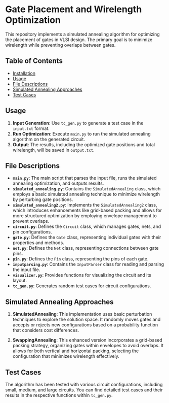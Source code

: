 # Gate Placement and Wirelength Optimization

This repository implements a simulated annealing algorithm for optimizing the placement of gates in VLSI design. The primary goal is to minimize wirelength while preventing overlaps between gates.

## Table of Contents
- [Installation](#installation)
- [Usage](#usage)
- [File Descriptions](#file-descriptions)
- [Simulated Annealing Approaches](#simulated-annealing-approaches)
- [Test Cases](#test-cases)

## Usage

1. **Input Generation**: Use `tc_gen.py` to generate a test case in the `input.txt` format.
2. **Run Optimization**: Execute `main.py` to run the simulated annealing algorithm on the generated circuit.
3. **Output**: The results, including the optimized gate positions and total wirelength, will be saved in `output.txt`.

## File Descriptions

- **`main.py`**: The main script that parses the input file, runs the simulated annealing optimization, and outputs results.
- **`simulated_annealing.py`**: Contains the `SimulatedAnnealing` class, which employs a basic simulated annealing technique to minimize wirelength by perturbing gate positions.
- **`simulated_annealing2.py`**: Implements the `SimulatedAnnealing2` class, which introduces enhancements like grid-based packing and allows for more structured optimization by employing envelope management to prevent overlaps.
- **`circuit.py`**: Defines the `Circuit` class, which manages gates, nets, and pin configurations.
- **`gate.py`**: Defines the `Gate` class, representing individual gates with their properties and methods.
- **`net.py`**: Defines the `Net` class, representing connections between gate pins.
- **`pin.py`**: Defines the `Pin` class, representing the pins of each gate.
- **`inputparsing.py`**: Contains the `InputParser` class for reading and parsing the input file.
- **`visualizer.py`**: Provides functions for visualizing the circuit and its layout.
- **`tc_gen.py`**: Generates random test cases for circuit configurations.

## Simulated Annealing Approaches

1. **SimulatedAnnealing**: This implementation uses basic perturbation techniques to explore the solution space. It randomly moves gates and accepts or rejects new configurations based on a probability function that considers cost differences.

2. **SwappingAnnealing**: This enhanced version incorporates a grid-based packing strategy, organizing gates within envelopes to avoid overlaps. It allows for both vertical and horizontal packing, selecting the configuration that minimizes wirelength effectively.

## Test Cases

The algorithm has been tested with various circuit configurations, including small, medium, and large circuits. You can find detailed test cases and their results in the respective functions within `tc_gen.py`.

